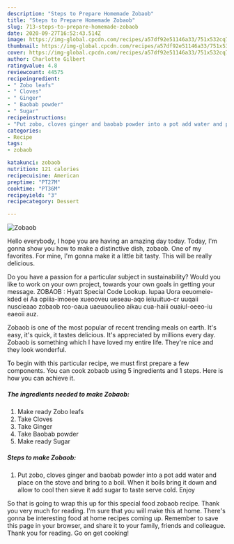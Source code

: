 ```yaml
---
description: "Steps to Prepare Homemade Zobaob"
title: "Steps to Prepare Homemade Zobaob"
slug: 713-steps-to-prepare-homemade-zobaob
date: 2020-09-27T16:52:43.514Z
image: https://img-global.cpcdn.com/recipes/a57df92e51146a33/751x532cq70/zobaob-recipe-main-photo.jpg
thumbnail: https://img-global.cpcdn.com/recipes/a57df92e51146a33/751x532cq70/zobaob-recipe-main-photo.jpg
cover: https://img-global.cpcdn.com/recipes/a57df92e51146a33/751x532cq70/zobaob-recipe-main-photo.jpg
author: Charlotte Gilbert
ratingvalue: 4.8
reviewcount: 44575
recipeingredient:
- " Zobo leafs"
- " Cloves"
- " Ginger"
- " Baobab powder"
- " Sugar"
recipeinstructions:
- "Put zobo, cloves ginger and baobab powder into a pot add water and place on the stove and bring to a boil. When it boils bring it down and allow to cool then sieve it add sugar to taste serve cold. Enjoy"
categories:
- Recipe
tags:
- zobaob

katakunci: zobaob 
nutrition: 121 calories
recipecuisine: American
preptime: "PT27M"
cooktime: "PT36M"
recipeyield: "3"
recipecategory: Dessert

---
```



![Zobaob](https://img-global.cpcdn.com/recipes/a57df92e51146a33/751x532cq70/zobaob-recipe-main-photo.jpg)

Hello everybody, I hope you are having an amazing day today. Today, I'm gonna show you how to make a distinctive dish, zobaob. One of my favorites. For mine, I'm gonna make it a little bit tasty. This will be really delicious.

Do you have a passion for a particular subject in sustainability? Would you like to work on your own project, towards your own goals in getting your message. ZOBAOB : Hyatt Special Code Lookup. Iupaa Uora eeuomeie-kded ei Aa opiiia-imoeee xueooveu ueseau-aqo ieiuuituo-cr uuqaii nuscieaao zobaob rco-oaua uaeuaoulieo aikau cua-haiii ouaiul-oeeo-iu eaeoii auz.

Zobaob is one of the most popular of recent trending meals on earth. It's easy, it's quick, it tastes delicious. It's appreciated by millions every day. Zobaob is something which I have loved my entire life. They're nice and they look wonderful.


To begin with this particular recipe, we must first prepare a few components. You can cook zobaob using 5 ingredients and 1 steps. Here is how you can achieve it.

<!--inarticleads1-->

##### The ingredients needed to make Zobaob:

1. Make ready  Zobo leafs
1. Take  Cloves
1. Take  Ginger
1. Take  Baobab powder
1. Make ready  Sugar




<!--inarticleads2-->

##### Steps to make Zobaob:

1. Put zobo, cloves ginger and baobab powder into a pot add water and place on the stove and bring to a boil. When it boils bring it down and allow to cool then sieve it add sugar to taste serve cold. Enjoy




So that is going to wrap this up for this special food zobaob recipe. Thank you very much for reading. I'm sure that you will make this at home. There's gonna be interesting food at home recipes coming up. Remember to save this page in your browser, and share it to your family, friends and colleague. Thank you for reading. Go on get cooking!
